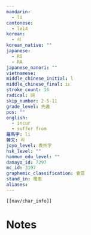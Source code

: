 ```yaml
---
mandarin:
  - lí
cantonese:
  - lei4
korean:
  - 리
korean_native: ""
japanese:
  - RI
  - RA
japanese_nanori: ""
vietnamese:
middle_chinese_initial: l
middle_chinese_final: iᴇ
stroke_count: 16
radical: 网
skip_number: 2-5-11
grade_level: 先進
pos: ""
english:
  - incur
  - suffer from
羅馬字: li
韓文: 리
joyo_level: 表外字
hsk_level: ""
hanmun_edu_level: ""
danayo_id: 7297
mc_id: 3197
graphemic_classification: 會意
stand_in: 罹患
aliases:
---
```

```meta-bind-embed
[[nav/char_info]]
```

# Notes
